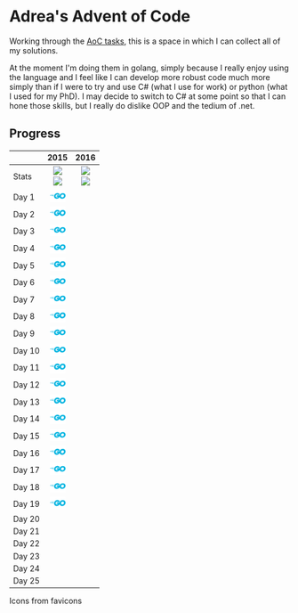 # Adrea's Advent of Code

Working through the [AoC tasks](https://adventofcode.com), this is a space in which I can collect all of my solutions. 

At the moment I'm doing them in golang, simply because I really enjoy using the language and I feel like I can develop more robust code much more simply than if I were to try and use C# (what I use for work) or python (what I used for my PhD). I may decide to switch to C# at some point so that I can hone those skills, but I really do dislike OOP and the tedium of .net.

## Progress


| | 2015 | 2016 |
|:- |:-:|:-: |
| Stats | ![](https://img.shields.io/badge/stars%20(2015)%20⭐-0-yellow)<br/>![](https://img.shields.io/badge/days%20(2015)-0-red) | ![](https://img.shields.io/badge/stars%20(2016)%20⭐-0-yellow)<br/>![](https://img.shields.io/badge/days%20(2016)-0-red) | 
| Day 1 | <a href="2015/01/README.md"><img src="icons/golang.svg" alt="GoLang" style="width:2em;"></a> | |
| Day 2 | <a href="2015/02/README.md"><img src="icons/golang.svg" alt="GoLang" style="width:2em;"></a> | |
| Day 3 | <a href="2015/03/README.md"><img src="icons/golang.svg" alt="GoLang" style="width:2em;"></a> | |
| Day 4 | <a href="2015/04/README.md"><img src="icons/golang.svg" alt="GoLang" style="width:2em;"></a> | |
| Day 5 | <a href="2015/05/README.md"><img src="icons/golang.svg" alt="GoLang" style="width:2em;"></a> | |
| Day 6 | <a href="2015/06/README.md"><img src="icons/golang.svg" alt="GoLang" style="width:2em;"></a> | |
| Day 7 | <a href="2015/07/README.md"><img src="icons/golang.svg" alt="GoLang" style="width:2em;"></a> | |
| Day 8 | <a href="2015/08/README.md"><img src="icons/golang.svg" alt="GoLang" style="width:2em;"></a> | |
| Day 9 | <a href="2015/09/README.md"><img src="icons/golang.svg" alt="GoLang" style="width:2em;"></a> | |
| Day 10 | <a href="2015/10/README.md"><img src="icons/golang.svg" alt="GoLang" style="width:2em;"></a> | |
| Day 11 | <a href="2015/11/README.md"><img src="icons/golang.svg" alt="GoLang" style="width:2em;"></a> | |
| Day 12 | <a href="2015/12/README.md"><img src="icons/golang.svg" alt="GoLang" style="width:2em;"></a> | |
| Day 13 | <a href="2015/13/README.md"><img src="icons/golang.svg" alt="GoLang" style="width:2em;"></a> | |
| Day 14 | <a href="2015/14/README.md"><img src="icons/golang.svg" alt="GoLang" style="width:2em;"></a> | |
| Day 15 | <a href="2015/15/README.md"><img src="icons/golang.svg" alt="GoLang" style="width:2em;"></a> | |
| Day 16 | <a href="2015/16/README.md"><img src="icons/golang.svg" alt="GoLang" style="width:2em;"></a> | |
| Day 17 | <a href="2015/17/README.md"><img src="icons/golang.svg" alt="GoLang" style="width:2em;"></a> | |
| Day 18 | <a href="2015/18/README.md"><img src="icons/golang.svg" alt="GoLang" style="width:2em;"></a> | |
| Day 19 | <a href="2015/19/README.md"><img src="icons/golang.svg" alt="GoLang" style="width:2em;"></a> | |
| Day 20 |  | |
| Day 21 |  | |
| Day 22 |  | |
| Day 23 |  | |
| Day 24 |  | |
| Day 25 |  | |

Icons from favicons